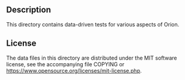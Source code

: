 Description
------------

This directory contains data-driven tests for various aspects of Orion.

License
--------

The data files in this directory are distributed under the MIT software
license, see the accompanying file COPYING or
https://www.opensource.org/licenses/mit-license.php.

